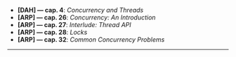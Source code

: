 - **[DAH] — cap. 4**: _Concurrency and Threads_
- **[ARP] — cap. 26**: _Concurrency: An Introduction_
- **[ARP] — cap. 27**: _Interlude: Thread API_
- **[ARP] — cap. 28**: _Locks_
- **[ARP] — cap. 32**: _Common Concurrency Problems_

-------------------------------------------------------------
